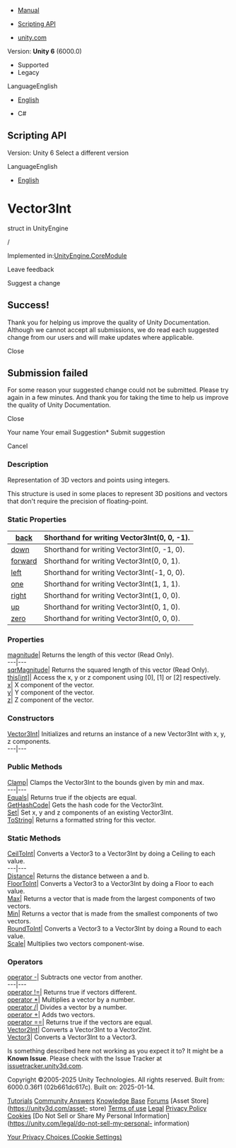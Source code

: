 [ ]()

  * [Manual](../Manual/index.html)
  * [Scripting API](../ScriptReference/index.html)

  * [unity.com](https://unity.com/)

Version: **Unity 6** (6000.0)

  * Supported
  * Legacy

LanguageEnglish

  * [English]()

  * C#

[ ](https://docs.unity3d.com)

## Scripting API

Version: Unity 6 Select a different version

LanguageEnglish

  * [English]()

# Vector3Int

struct in UnityEngine

/

Implemented in:[UnityEngine.CoreModule](UnityEngine.CoreModule.html)

Leave feedback

Suggest a change

## Success!

Thank you for helping us improve the quality of Unity Documentation. Although
we cannot accept all submissions, we do read each suggested change from our
users and will make updates where applicable.

Close

## Submission failed

For some reason your suggested change could not be submitted. Please <a>try
again</a> in a few minutes. And thank you for taking the time to help us
improve the quality of Unity Documentation.

Close

Your name Your email Suggestion* Submit suggestion

Cancel

[ ]()

### Description

Representation of 3D vectors and points using integers.

This structure is used in some places to represent 3D positions and vectors
that don't require the precision of floating-point.

### Static Properties

[back](Vector3Int-back.html)| Shorthand for writing Vector3Int(0, 0, -1).  
---|---  
[down](Vector3Int-down.html)| Shorthand for writing Vector3Int(0, -1, 0).  
[forward](Vector3Int-forward.html)| Shorthand for writing Vector3Int(0, 0, 1).  
[left](Vector3Int-left.html)| Shorthand for writing Vector3Int(-1, 0, 0).  
[one](Vector3Int-one.html)| Shorthand for writing Vector3Int(1, 1, 1).  
[right](Vector3Int-right.html)| Shorthand for writing Vector3Int(1, 0, 0).  
[up](Vector3Int-up.html)| Shorthand for writing Vector3Int(0, 1, 0).  
[zero](Vector3Int-zero.html)| Shorthand for writing Vector3Int(0, 0, 0).  
  
### Properties

[magnitude](Vector3Int-magnitude.html)| Returns the length of this vector
(Read Only).  
---|---  
[sqrMagnitude](Vector3Int-sqrMagnitude.html)| Returns the squared length of
this vector (Read Only).  
[this[int]](Vector3Int.Index_operator.html)| Access the x, y or z component
using [0], [1] or [2] respectively.  
[x](Vector3Int-x.html)| X component of the vector.  
[y](Vector3Int-y.html)| Y component of the vector.  
[z](Vector3Int-z.html)| Z component of the vector.  
  
### Constructors

[Vector3Int](Vector3Int-ctor.html)| Initializes and returns an instance of a
new Vector3Int with x, y, z components.  
---|---  
  
### Public Methods

[Clamp](Vector3Int.Clamp.html)| Clamps the Vector3Int to the bounds given by
min and max.  
---|---  
[Equals](Vector3Int.Equals.html)| Returns true if the objects are equal.  
[GetHashCode](Vector3Int.GetHashCode.html)| Gets the hash code for the
Vector3Int.  
[Set](Vector3Int.Set.html)| Set x, y and z components of an existing
Vector3Int.  
[ToString](Vector3Int.ToString.html)| Returns a formatted string for this
vector.  
  
### Static Methods

[CeilToInt](Vector3Int.CeilToInt.html)| Converts a Vector3 to a Vector3Int by
doing a Ceiling to each value.  
---|---  
[Distance](Vector3Int.Distance.html)| Returns the distance between a and b.  
[FloorToInt](Vector3Int.FloorToInt.html)| Converts a Vector3 to a Vector3Int
by doing a Floor to each value.  
[Max](Vector3Int.Max.html)| Returns a vector that is made from the largest
components of two vectors.  
[Min](Vector3Int.Min.html)| Returns a vector that is made from the smallest
components of two vectors.  
[RoundToInt](Vector3Int.RoundToInt.html)| Converts a Vector3 to a Vector3Int
by doing a Round to each value.  
[Scale](Vector3Int.Scale.html)| Multiplies two vectors component-wise.  
  
### Operators

[operator -](Vector3Int-operator_subtract.html)| Subtracts one vector from
another.  
---|---  
[operator !=](Vector3Int-operator_ne.html)| Returns true if vectors different.  
[operator *](Vector3Int-operator_multiply.html)| Multiplies a vector by a
number.  
[operator /](Vector3Int-operator_divide.html)| Divides a vector by a number.  
[operator +](Vector3Int-operator_add.html)| Adds two vectors.  
[operator ==](Vector3Int-operator_eq.html)| Returns true if the vectors are
equal.  
[Vector2Int](Vector3Int-operator_Vector2Int.html)| Converts a Vector3Int to a
Vector2Int.  
[Vector3](Vector3Int-operator_Vector3Int.html)| Converts a Vector3Int to a
Vector3.  
  
Is something described here not working as you expect it to? It might be a
**Known Issue**. Please check with the Issue Tracker at
[issuetracker.unity3d.com](https://issuetracker.unity3d.com).

Copyright ©2005-2025 Unity Technologies. All rights reserved. Built from:
6000.0.36f1 (02b661dc617c). Built on: 2025-01-14.

[Tutorials](https://unity3d.com/learn) [Community
Answers](https://answers.unity3d.com) [Knowledge
Base](https://support.unity3d.com/hc/en-us)
[Forums](https://forum.unity3d.com) [Asset Store](https://unity3d.com/asset-
store) [Terms of use](https://docs.unity3d.com/Manual/TermsOfUse.html)
[Legal](https://unity.com/legal) [Privacy
Policy](https://unity.com/legal/privacy-policy)
[Cookies](https://unity.com/legal/cookie-policy) [Do Not Sell or Share My
Personal Information](https://unity.com/legal/do-not-sell-my-personal-
information)

[Your Privacy Choices (Cookie Settings)](javascript:void\(0\);)


